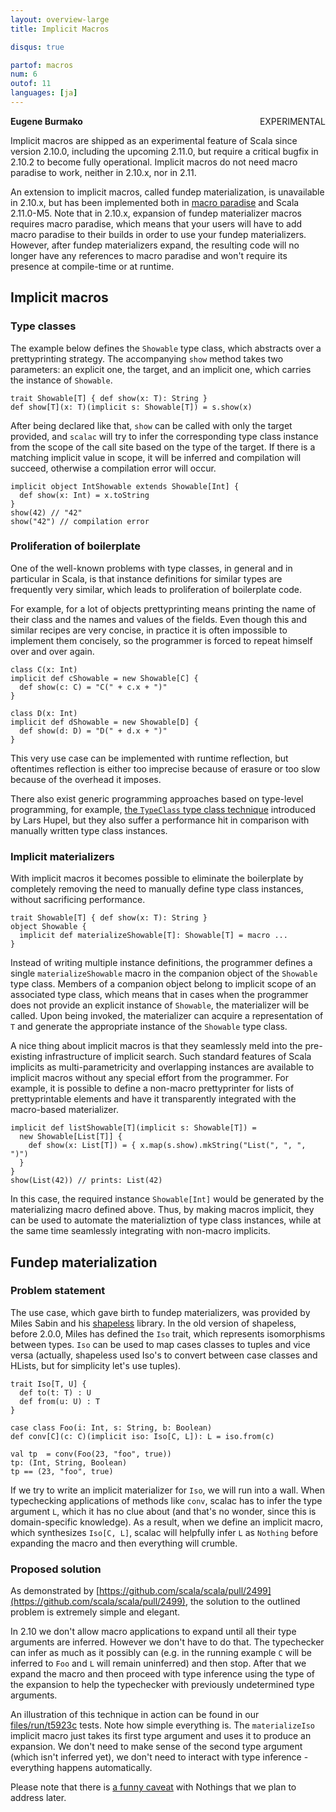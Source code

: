```yaml
---
layout: overview-large
title: Implicit Macros

disqus: true

partof: macros
num: 6
outof: 11
languages: [ja]
---
```

<span class="label warning" style="float: right;">EXPERIMENTAL</span>

**Eugene Burmako**

Implicit macros are shipped as an experimental feature of Scala since version 2.10.0, including the upcoming 2.11.0,
but require a critical bugfix in 2.10.2 to become fully operational. Implicit macros do not need macro paradise to work,
neither in 2.10.x, nor in 2.11.

An extension to implicit macros,
called fundep materialization, is unavailable in 2.10.x, but has been implemented both in
[macro paradise](/overviews/macros/paradise.html) and Scala 2.11.0-M5.
Note that in 2.10.x, expansion of fundep materializer macros requires macro paradise,
which means that your users will have to add macro paradise to their builds in order to use your fundep materializers.
However, after fundep materializers expand, the resulting code will no longer have any references to macro paradise
and won't require its presence at compile-time or at runtime.

## Implicit macros

### Type classes

The example below defines the `Showable` type class, which abstracts over a prettyprinting strategy.
The accompanying `show` method takes two parameters: an explicit one, the target, and an implicit one,
which carries the instance of `Showable`.

    trait Showable[T] { def show(x: T): String }
    def show[T](x: T)(implicit s: Showable[T]) = s.show(x)

After being declared like that, `show` can be called with only the target provided, and `scalac`
will try to infer the corresponding type class instance from the scope of the call site based
on the type of the target. If there is a matching implicit value in scope, it will be inferred
and compilation will succeed, otherwise a compilation error will occur.

    implicit object IntShowable extends Showable[Int] {
      def show(x: Int) = x.toString
    }
    show(42) // "42"
    show("42") // compilation error

### Proliferation of boilerplate

One of the well-known problems with type classes, in general and in particular in Scala,
is that instance definitions for similar types are frequently very similar, which leads to
proliferation of boilerplate code.

For example, for a lot of objects prettyprinting means printing the name of their class
and the names and values of the fields. Even though this and similar recipes are very concise,
in practice it is often impossible to implement them concisely, so the programmer is forced
to repeat himself over and over again.

    class C(x: Int)
    implicit def cShowable = new Showable[C] {
      def show(c: C) = "C(" + c.x + ")"
    }

    class D(x: Int)
    implicit def dShowable = new Showable[D] {
      def show(d: D) = "D(" + d.x + ")"
    }

This very use case can be implemented with runtime reflection,
but oftentimes reflection is either too imprecise because of erasure or
too slow because of the overhead it imposes.

There also exist generic programming approaches based on type-level programming, for example,
[the `TypeClass` type class technique](http://typelevel.org/blog/2013/06/24/deriving-instances-1.html) introduced by Lars Hupel,
but they also suffer a performance hit in comparison with manually written type class instances.

### Implicit materializers

With implicit macros it becomes possible to eliminate the boilerplate by completely removing
the need to manually define type class instances, without sacrificing performance.

    trait Showable[T] { def show(x: T): String }
    object Showable {
      implicit def materializeShowable[T]: Showable[T] = macro ...
    }

Instead of writing multiple instance definitions, the programmer defines a single `materializeShowable` macro
in the companion object of the `Showable` type class. Members of a companion object belong to implicit scope
of an associated type class, which means that in cases when the programmer does not provide an explicit instance of `Showable`,
the materializer will be called. Upon being invoked, the materializer can acquire a representation of `T` and
generate the appropriate instance of the `Showable` type class.

A nice thing about implicit macros is that they seamlessly meld into the pre-existing infrastructure of implicit search.
Such standard features of Scala implicits as multi-parametricity and overlapping instances are available to
implicit macros without any special effort from the programmer. For example, it is possible to define a non-macro
prettyprinter for lists of prettyprintable elements and have it transparently integrated with the macro-based materializer.

    implicit def listShowable[T](implicit s: Showable[T]) =
      new Showable[List[T]] {
        def show(x: List[T]) = { x.map(s.show).mkString("List(", ", ", ")")
      }
    }
    show(List(42)) // prints: List(42)

In this case, the required instance `Showable[Int]` would be generated by the materializing macro defined above.
Thus, by making macros implicit, they can be used to automate the materializtion of type class instances,
while at the same time seamlessly integrating with non-macro implicits.

## Fundep materialization

### Problem statement

The use case, which gave birth to fundep materializers, was provided by Miles Sabin and his [shapeless](https://github.com/milessabin/shapeless) library. In the old version of shapeless, before 2.0.0, Miles has defined the `Iso` trait,
which represents isomorphisms between types. `Iso` can be used to map cases classes to tuples and vice versa
(actually, shapeless used Iso's to convert between case classes and HLists, but for simplicity let's use tuples).

    trait Iso[T, U] {
      def to(t: T) : U
      def from(u: U) : T
    }

    case class Foo(i: Int, s: String, b: Boolean)
    def conv[C](c: C)(implicit iso: Iso[C, L]): L = iso.from(c)

    val tp  = conv(Foo(23, "foo", true))
    tp: (Int, String, Boolean)
    tp == (23, "foo", true)

If we try to write an implicit materializer for `Iso`, we will run into a wall.
When typechecking applications of methods like `conv`, scalac has to infer the type argument `L`,
which it has no clue about (and that's no wonder, since this is domain-specific knowledge). As a result, when we define an implicit
macro, which synthesizes `Iso[C, L]`, scalac will helpfully infer `L` as `Nothing` before expanding the macro and then everything will crumble.

### Proposed solution

As demonstrated by [https://github.com/scala/scala/pull/2499](https://github.com/scala/scala/pull/2499), the solution to the outlined
problem is extremely simple and elegant.

In 2.10 we don't allow macro applications to expand until all their type arguments are inferred. However we don't have to do that.
The typechecker can infer as much as it possibly can (e.g. in the running example `C` will be inferred to `Foo` and
`L` will remain uninferred) and then stop. After that we expand the macro and then proceed with type inference using the type of the
expansion to help the typechecker with previously undetermined type arguments.

An illustration of this technique in action can be found in our [files/run/t5923c](https://github.com/scalamacros/kepler/tree/7b890f71ecd0d28c1a1b81b7abfe8e0c11bfeb71/test/files/run/t5923c) tests.
Note how simple everything is. The `materializeIso` implicit macro just takes its first type argument and uses it to produce an expansion.
We don't need to make sense of the second type argument (which isn't inferred yet), we don't need to interact with type inference -
everything happens automatically.

Please note that there is [a funny caveat](https://github.com/scalamacros/kepler/blob/7b890f71ecd0d28c1a1b81b7abfe8e0c11bfeb71/test/files/run/t5923a/Macros_1.scala)
with Nothings that we plan to address later.
